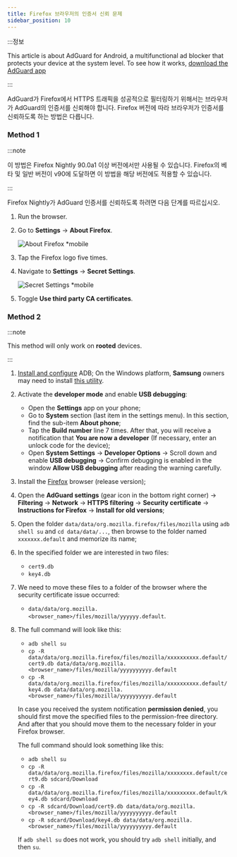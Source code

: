 ```yaml
---
title: Firefox 브라우저의 인증서 신뢰 문제
sidebar_position: 10
---
```


:::정보

This article is about AdGuard for Android, a multifunctional ad blocker that protects your device at the system level. To see how it works, [download the AdGuard app](https://agrd.io/download-kb-adblock)

:::

AdGuard가 Firefox에서 HTTPS 트래픽을 성공적으로 필터링하기 위해서는 브라우저가 AdGuard의 인증서를 신뢰해야 합니다. Firefox 버전에 따라 브라우저가 인증서를 신뢰하도록 하는 방법은 다릅니다.

### Method 1

:::note

이 방법은 Firefox Nightly 90.0a1 이상 버전에서만 사용될 수 있습니다. Firefox의 베타 및 일반 버전이 v90에 도달하면 이 방법을 해당 버전에도 적용할 수 있습니다.

:::

Firefox Nightly가 AdGuard 인증서를 신뢰하도록 하려면 다음 단계를 따르십시오.

1. Run the browser.

1. Go to **Settings** → **About Firefox**.

    ![About Firefox *mobile](https://cdn.adtidy.org/content/kb/ad_blocker/android/solving_problems/firefox-certificates/ff_nightly_about_en.jpeg)

1. Tap the Firefox logo five times.

1. Navigate to **Settings** → **Secret Settings**.

    ![Secret Settings *mobile](https://cdn.adtidy.org/content/kb/ad_blocker/android/solving_problems/firefox-certificates/ff_nightly_secret.jpeg)

1. Toggle **Use third party CA certificates**.

### Method 2

:::note

This method will only work on **rooted** devices.

:::

1. [Install and configure](https://www.xda-developers.com/install-adb-windows-macos-linux/) ADB; On the Windows platform, **Samsung** owners may need to install [this utility](https://developer.samsung.com/mobile/android-usb-driver.html).

1. Activate the **developer mode** and enable **USB debugging**:

    - Open the **Settings** app on your phone;
    - Go to **System** section (last item in the settings menu). In this section, find the sub-item **About phone**;
    - Tap the **Build number** line 7 times. After that, you will receive a notification that **You are now a developer** (If necessary, enter an unlock code for the device);
    - Open **System Settings** → **Developer Options** → Scroll down and enable **USB debugging** → Confirm debugging is enabled in the window **Allow USB debugging** after reading the warning carefully.

1. Install the [Firefox](https://www.mozilla.org/en-US/firefox/releases/) browser (release version);

1. Open the **AdGuard settings** (gear icon in the bottom right corner) → **Filtering** → **Network** → **HTTPS filtering** → **Security certificate** → **Instructions for Firefox** → **Install for old versions**;

1. Open the folder `data/data/org.mozilla.firefox/files/mozilla` using `adb shell su` and `cd data/data/...`, then browse to the folder named `xxxxxxx.default` and memorize its name;

1. In the specified folder we are interested in two files:

    - `cert9.db`
    - `key4.db`

1. We need to move these files to a folder of the browser where the security certificate issue occurred:

    - `data/data/org.mozilla.<browser_name>/files/mozilla/yyyyyy.default`.

1. The full command will look like this:

    - `adb shell su`
    - `cp -R data/data/org.mozilla.firefox/files/mozilla/xxxxxxxxxx.default/cert9.db data/data/org.mozilla.<browser_name>/files/mozilla/yyyyyyyyyy.default`
    - `cp -R data/data/org.mozilla.firefox/files/mozilla/xxxxxxxxxx.default/key4.db data/data/org.mozilla.<browser_name>/files/mozilla/yyyyyyyyyy.default`

    In case you received the system notification **permission denied**, you should first move the specified files to the permission-free directory. And after that you should move them to the necessary folder in your Firefox browser.

    The full command should look something like this:

    - `adb shell su`
    - `cp -R data/data/org.mozilla.firefox/files/mozilla/xxxxxxxx.default/cert9.db sdcard/Download`
    - `cp -R data/data/org.mozilla.firefox/files/mozilla/xxxxxxxxx.default/key4.db sdcard/Download`
    - `cp -R sdcard/Download/cert9.db data/data/org.mozilla.<browser_name>/files/mozilla/yyyyyyyyyy.default`
    - `cp -R sdcard/Download/key4.db data/data/org.mozilla.<browser_name>/files/mozilla/yyyyyyyyyy.default`

    If `adb shell su` does not work, you should try `adb shell` initially, and then `su`.
